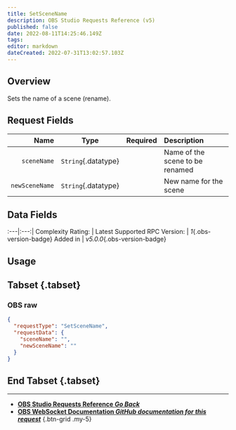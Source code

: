 ```yaml
---
title: SetSceneName
description: OBS Studio Requests Reference (v5)
published: false
date: 2022-08-11T14:25:46.149Z
tags: 
editor: markdown
dateCreated: 2022-07-31T13:02:57.103Z
---
```


## Overview
Sets the name of a scene (rename).

## Request Fields
Name | Type | Required| Description |
----:|:----:|:-------:|:------------|
`sceneName` | `String`{.datatype} | <i class="mdi mdi-check-bold"></i> | Name of the scene to be renamed
`newSceneName` | `String`{.datatype} | <i class="mdi mdi-check-bold"></i> | New name for the scene	

## Data Fields
:---|:---:|
Complexity Rating: | <span class="stars stars--2"></span>
Latest Supported RPC Version: | *1*{.obs-version-badge}
Added in | *v5.0.0*{.obs-version-badge}

## Usage
## Tabset {.tabset}
### OBS raw
```json
{
  "requestType": "SetSceneName",
  "requestData": {
    "sceneName": "",
    "newSceneName": ""
  }
}
```
## End Tabset {.tabset}

---

- [<i class="mdi mdi-chevron-left"></i>**OBS Studio Requests Reference *Go Back***](/en/Broadcasters/OBS/Requests)
- [<i class="mdi mdi-github"></i> **OBS WebSocket Documentation *GitHub documentation for this request***](https://github.com/obsproject/obs-websocket/blob/master/docs/generated/protocol.md#setscenename)
{.btn-grid .my-5}